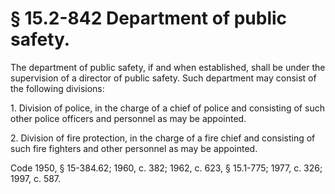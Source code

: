 # § 15.2-842 Department of public safety.

<p>The department of public safety, if and when established, shall be under the supervision of a director of public safety. Such department may consist of the following divisions:</p><p>1. Division of police, in the charge of a chief of police and consisting of such other police officers and personnel as may be appointed.</p><p>2. Division of fire protection, in the charge of a fire chief and consisting of such fire fighters and other personnel as may be appointed.</p><p>Code 1950, § 15-384.62; 1960, c. 382; 1962, c. 623, § 15.1-775; 1977, c. 326; 1997, c. 587.</p>